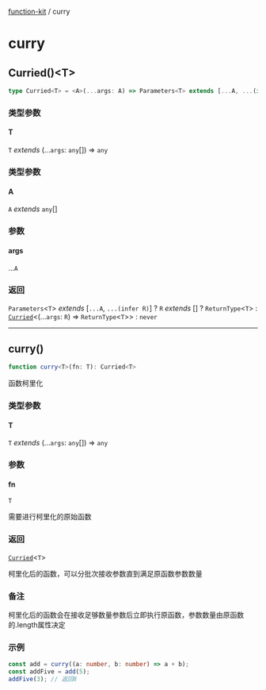 [function-kit](index.md) / curry

# curry

## Curried()\<T\>

```ts
type Curried<T> = <A>(...args: A) => Parameters<T> extends [...A, ...(infer R)] ? R extends [] ? ReturnType<T> : Curried<(...args: R) => ReturnType<T>> : never;
```

### 类型参数

#### T

`T` *extends* (...`args`: `any`[]) => `any`

### 类型参数

#### A

`A` *extends* `any`[]

### 参数

#### args

...`A`

### 返回

`Parameters`\<`T`\> *extends* \[`...A`, `...(infer R)`\] ? `R` *extends* \[\] ? `ReturnType`\<`T`\> : [`Curried`](#curried)\<(...`args`: `R`) => `ReturnType`\<`T`\>\> : `never`

***

## curry()

```ts
function curry<T>(fn: T): Curried<T>
```

函数柯里化

### 类型参数

#### T

`T` *extends* (...`args`: `any`[]) => `any`

### 参数

#### fn

`T`

需要进行柯里化的原始函数

### 返回

[`Curried`](#curried)\<`T`\>

柯里化后的函数，可以分批次接收参数直到满足原函数参数数量

### 备注

柯里化后的函数会在接收足够数量参数后立即执行原函数，参数数量由原函数的.length属性决定

### 示例

```ts
const add = curry((a: number, b: number) => a + b);
const addFive = add(5);
addFive(3); // 返回8
```
